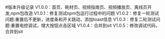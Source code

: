 #版本升级记录
V1.0.0：首页、耗材页、视频指南页、视频播放页、离线页开发,npm包改造
V1.0.1：修复测试npm包运行过程中的问题
V1.0.2：修复一轮测试问题:重置后不更新，进度条和开关跳动，添加toast信息
V1.0.3：修复二轮测试问题:重置电控调试，增大按钮点击区域
V1.0.4：合并到sit
V1.0.5：修改调试代码，合并到sit

